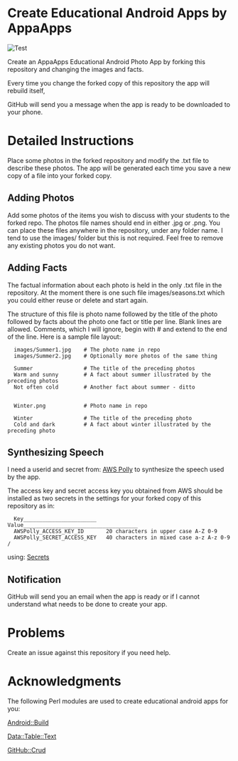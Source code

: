 # Create Educational Android Apps by AppaApps

![Test](https://github.com/philiprbrenan/AppaAppsGitHubPhotoApp/workflows/Test/badge.svg)

Create an AppaApps Educational Android Photo App by forking this repository
and changing the images and facts.

Every time you change the forked copy of this repository the app will rebuild
itself,

GitHub will send you a message when the app is ready to be downloaded to your
phone.

# Detailed Instructions

Place some photos in the forked repository and modify the .txt file to describe
these photos.  The app will be generated each time you save a new copy of a
file into your forked copy.

## Adding Photos

Add some photos of the items you wish to discuss with your students to the
forked repo.  The photos file names should end in either .jpg or .png. You can
place these files anywhere in the repository, under any folder name.  I tend to
use the images/ folder but this is not required. Feel free to remove any
existing photos you do not want.

## Adding Facts

The factual information about each photo is held in the only .txt file in the
repository.  At the moment there is one such file images/seasons.txt which you
could either reuse or delete and start again.

The structure of this file is photo name followed by the title of the photo
followed by facts about the photo one fact or title per line.  Blank lines are
allowed.  Comments, which I will ignore, begin with # and extend to the end of
the line.  Here is a sample file layout:

~~~~
  images/Summer1.jpg    # The photo name in repo
  images/Summer2.jpg    # Optionally more photos of the same thing

  Summer                # The title of the preceding photos
  Warm and sunny        # A fact about summer illustrated by the preceding photos
  Not often cold        # Another fact about summer - ditto


  Winter.png            # Photo name in repo

  Winter                # The title of the preceding photo
  Cold and dark         # A fact about winter illustrated by the preceding photo
~~~~

## Synthesizing Speech

I need a userid and secret from: [AWS Polly](https://docs.aws.amazon.com/polly/latest/dg/security-iam.html#security_iam_authentication)
to synthesize the speech used by the app.

The access key and secret access key you obtained from AWS should be installed
as two secrets in the settings for your forked copy of this repository as in:

~~~~
  Key_______________________   Value____________________________________
  AWSPolly_ACCESS_KEY_ID       20 characters in upper case A-Z 0-9
  AWSPolly_SECRET_ACCESS_KEY   40 characters in mixed case a-z A-z 0-9 /
~~~~

using: [Secrets](https://docs.github.com/en/free-pro-team@latest/actions/reference/encrypted-secrets#creating-encrypted-secrets-for-a-repository)

## Notification

GitHub will send you an email when the app is ready or if I cannot understand
what needs to be done to create your app.

# Problems

Create an issue against this repository if you need help.

# Acknowledgments

The following Perl modules are used to create educational android apps for you:

  [Android::Build](https://metacpan.org/pod/Android::Build)

  [Data::Table::Text](https://metacpan.org/pod/Data::Table::Text)

  [GitHub::Crud](https://metacpan.org/pod/GitHub::Crud)
